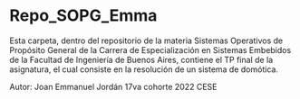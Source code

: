 # Repo_SOPG_Emma

Esta carpeta, dentro del repositorio de la materia Sistemas Operativos de Propósito General
de la Carrera de Especialización en Sistemas Embebidos de la Facultad de 
Ingeniería de Buenos Aires, contiene el TP final de la asignatura, el cual consiste
en la resolución de un sistema de domótica.

Autor: Joan Emmanuel Jordán
17va cohorte 2022 CESE